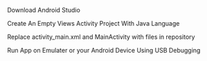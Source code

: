 Download Android Studio

Create An Empty Views Activity Project With Java Language

Replace activity_main.xml and MainActivity with files in repository

Run App on Emulater or your Android Device Using USB Debugging
